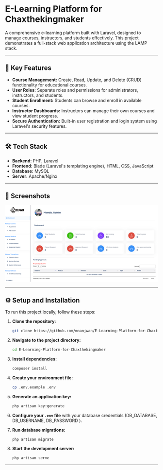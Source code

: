 # E-Learning Platform for Chaxthekingmaker

A comprehensive e-learning platform built with Laravel, designed to manage courses, instructors, and students effectively. This project demonstrates a full-stack web application architecture using the LAMP stack.

---

## 🚀 Key Features

*   **Course Management:** Create, Read, Update, and Delete (CRUD) functionality for educational courses.
*   **User Roles:** Separate roles and permissions for administrators, instructors, and students.
*   **Student Enrollment:** Students can browse and enroll in available courses.
*   **Instructor Dashboards:** Instructors can manage their own courses and view student progress.
*   **Secure Authentication:** Built-in user registration and login system using Laravel's security features.

---

## 🛠️ Tech Stack

*   **Backend:** PHP, Laravel
*   **Frontend:** Blade (Laravel's templating engine), HTML, CSS, JavaScript
*   **Database:** MySQL
*   **Server:** Apache/Nginx

---

## 📸 Screenshots

![alt text](image.png)

---

## ⚙️ Setup and Installation

To run this project locally, follow these steps:

1.  **Clone the repository:**
    ```bash
    git clone https://github.com/mnanjwan/E-Learning-Platform-for-Chaxthekingmaker.git
    ```
2.  **Navigate to the project directory:**
    ```bash
    cd E-Learning-Platform-for-Chaxthekingmaker
    ```
3.  **Install dependencies:**
    ```bash
    composer install
    ```
4.  **Create your environment file:**
    ```bash
    cp .env.example .env
    ```
5.  **Generate an application key:**
    ```bash
    php artisan key:generate
    ```
6.  **Configure your `.env` file** with your database credentials (DB_DATABASE, DB_USERNAME, DB_PASSWORD ).

7.  **Run database migrations:**
    ```bash
    php artisan migrate
    ```
8.  **Start the development server:**
    ```bash
    php artisan serve
    ```

---
